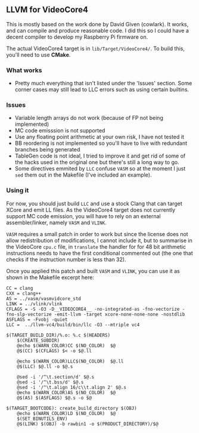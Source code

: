 ## LLVM for VideoCore4
This is mostly based on the work done by David Given (cowlark). It works, and can compile and produce reasonable code. I did this so I could have a decent compiler to develop my Raspberry Pi firmware on.

The actual VideoCore4 target is in `lib/Target/VideoCore4/`. To build this, you'll need to use **CMake**.

### What works
* Pretty much everything that isn't listed under the 'Issues' section. Some corner cases may still lead to LLC errors such as using certain builtins.

### Issues
* Variable length arrays do not work (because of FP not being implemented)
* MC code emisssion is not supported
* Use any floating point arithmetic at your own risk, I have not tested it
* BB reordering is not implemented so you'll have to live with redundant branches being generated
* TableGen code is not ideal, I tried to improve it and get rid of some of the hacks used in the original one but there's still a long way to go.
* Some directives emmited by `LLC` confuse `VASM` so at the moment I just `sed` them out in the Makefile (I've included an example).

### Using it
For now, you should just build `LLC` and use a stock Clang that can target XCore and emit LL files. As the VideoCore4 target does not currently support MC code emission, you will have to rely on an external assembler/linker, namely `VASM` and `VLINK`. 

`VASM` requires a small patch in order to work but since the license does not allow redistribution of modifications, I cannot include it, but to summarise in the VideoCore `cpu.c` file, in `translate` the handler for for 48 bit arithmetic instructions needs to have the first conditional commented out (the one that checks if the instruction number is less than 32).

Once you applied this patch and built `VASM` and `VLINK`, you can use it as shown in the Makefile excerpt here:
```
CC = clang
CXX = clang++
AS = ../vasm/vasmvidcore_std
LINK = ../vlink/vlink
CFLAGS = -S -O3 -D__VIDEOCORE4__ -no-integrated-as -fno-vectorize -fno-slp-vectorize -emit-llvm -target xcore-none-none-none -nostdlib
ASFLAGS = -Fvobj -quiet
LLC =  ../llvm-vc4/build/bin/llc -O3 --mtriple vc4

$(TARGET_BUILD_DIR)/%.o: %.c $(HEADERS)
	$(CREATE_SUBDIR)
	@echo $(WARN_COLOR)CC $(NO_COLOR)  $@
	@$(CC) $(CFLAGS) $< -o $@.ll

	@echo $(WARN_COLOR)LLC$(NO_COLOR)  $@.ll
	@$(LLC) $@.ll -o $@.s

	@sed -i '/^\t.section/d' $@.s
	@sed -i '/^\t.bss/d' $@.s
	@sed -i '/^\t.align	16/c\\t.align 2' $@.s
	@echo $(WARN_COLOR)AS $(NO_COLOR)  $@
	@$(AS) $(ASFLAGS) $@.s -o $@

$(TARGET_BOOTCODE): create_build_directory $(OBJ)
	@echo $(WARN_COLOR)LD $(NO_COLOR)  $@
	$(SET_BINUTILS_ENV)
	@$(LINK) $(OBJ) -b rawbin1 -o $(PRODUCT_DIRECTORY)/$@
```
